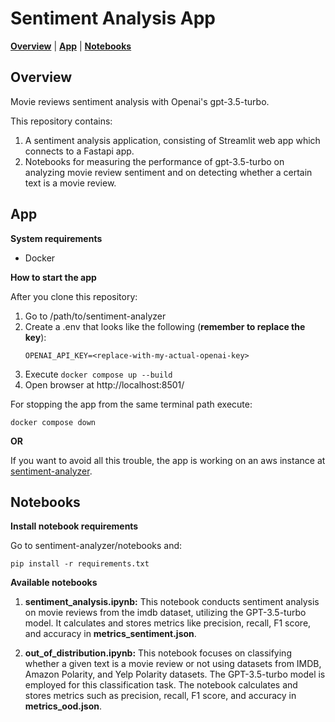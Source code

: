 # Sentiment Analysis App

[**Overview**](#overview)
| [**App**](#app)
| [**Notebooks**](#notebooks)

## Overview<a id="overview"></a>

Movie reviews sentiment analysis with Openai's gpt-3.5-turbo.

This repository contains:

1. A sentiment analysis application, consisting of Streamlit web app which connects to a Fastapi app.
2. Notebooks for measuring the performance of gpt-3.5-turbo on analyzing movie review sentiment and on detecting whether a certain text is a movie review.

## App<a id="app"></a>

**System requirements**

- Docker

**How to start the app**

After you clone this repository:

1. Go to /path/to/sentiment-analyzer
2. Create a .env that looks like the following (**remember to replace the key**):
    ```
    OPENAI_API_KEY=<replace-with-my-actual-openai-key>
    ```
3. Execute `docker compose up --build`
4. Open browser at http://localhost:8501/

For stopping the app from the same terminal path execute:

`docker compose down`

**OR**

If you want to avoid all this trouble, the app is working on an aws instance at [sentiment-analyzer](http://3.70.225.192:8501/).

## Notebooks<a id="notebooks"></a>

**Install notebook requirements**

Go to sentiment-analyzer/notebooks and:

`pip install -r requirements.txt`

**Available notebooks**

1. **sentiment_analysis.ipynb:** This notebook conducts sentiment analysis on movie reviews from the imdb dataset, utilizing the GPT-3.5-turbo model. It calculates and stores metrics like precision, recall, F1 score, and accuracy in **metrics_sentiment.json**.

2. **out_of_distribution.ipynb:** This notebook focuses on classifying whether a given text is a movie review or not using datasets from IMDB, Amazon Polarity, and Yelp Polarity datasets. The GPT-3.5-turbo model is employed for this classification task. The notebook calculates and stores metrics such as precision, recall, F1 score, and accuracy in **metrics_ood.json**.